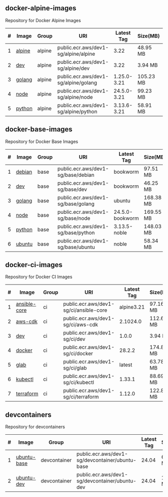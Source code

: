 

## docker-alpine-images

Repository for Docker Alpine Images

| # | Image | Group | URI | Latest Tag | Size(MB) | SHA256 | Source | Last Push |
|---|---|---|---|---|---|---|---|---|
| 1 | [alpine](https://gallery.ecr.aws/dev1-sg/alpine/alpine) | alpine | public.ecr.aws/dev1-sg/alpine/alpine | 3.22 | 48.95 MB | sha256:2d4b963d0853cbf0713fec285cf016d4bb9256e243128a67fc80d34b21bd7c4e | [Source](https://github.com/dev1-sg/docker-alpine-images/tree/main/src/alpine) | 2025-08-17T23:08:54+08:00 |
| 2 | [dev](https://gallery.ecr.aws/dev1-sg/alpine/dev) | alpine | public.ecr.aws/dev1-sg/alpine/dev | 3.22 | 3.94 MB | sha256:588bdddcd1a0b677aceb300a0ef8c4ba5ca574ab437f40f03e9fb9ad9f1ca379 | [Source](https://github.com/dev1-sg/docker-alpine-images/tree/main/src/dev) | 2025-08-17T23:08:36+08:00 |
| 3 | [golang](https://gallery.ecr.aws/dev1-sg/alpine/golang) | alpine | public.ecr.aws/dev1-sg/alpine/golang | 1.25.0-3.21 | 105.23 MB | sha256:e929e954f5ab7a9843e0b73c06eefd5fa5073b0f53626511a40f41765370912f | [Source](https://github.com/dev1-sg/docker-alpine-images/tree/main/src/golang) | 2025-08-17T23:08:46+08:00 |
| 4 | [node](https://gallery.ecr.aws/dev1-sg/alpine/node) | alpine | public.ecr.aws/dev1-sg/alpine/node | 24.5.0-3.21 | 99.23 MB | sha256:983f51d90410140957905b63ae76ea77217bb4c54cc23e464cb33b5284a8c2e7 | [Source](https://github.com/dev1-sg/docker-alpine-images/tree/main/src/node) | 2025-08-17T23:08:27+08:00 |
| 5 | [python](https://gallery.ecr.aws/dev1-sg/alpine/python) | alpine | public.ecr.aws/dev1-sg/alpine/python | 3.13.6-3.21 | 58.91 MB | sha256:4467acc6035c64a569d5dd9c0aa3ca095485095f1a52b066ee4715102bab0bd2 | [Source](https://github.com/dev1-sg/docker-alpine-images/tree/main/src/python) | 2025-08-17T23:08:43+08:00 |



## docker-base-images

Repository for Docker Base Images

| # | Image | Group | URI | Latest Tag | Size(MB) | SHA256 | Source | Last Push |
|---|---|---|---|---|---|---|---|---|
| 1 | [debian](https://gallery.ecr.aws/dev1-sg/base/debian) | base | public.ecr.aws/dev1-sg/base/debian | bookworm | 97.51 MB | sha256:7c67e431118f70e86c18389475871589f2cf41112e24db297c8ab31fc6df0776 | [Source](https://github.com/dev1-sg/docker-base-images/tree/main/src/debian) | 2025-08-18T00:02:56+08:00 |
| 2 | [dev](https://gallery.ecr.aws/dev1-sg/base/dev) | base | public.ecr.aws/dev1-sg/base/dev | bookworm | 46.25 MB | sha256:8ccd78f2b829b8624f859a0749ac9aaae13083ee3836237c17e64fc6e00b1c8a | [Source](https://github.com/dev1-sg/docker-base-images/tree/main/src/dev) | 2025-08-18T00:01:03+08:00 |
| 3 | [golang](https://gallery.ecr.aws/dev1-sg/base/golang) | base | public.ecr.aws/dev1-sg/base/golang | ubuntu | 168.38 MB | sha256:ac718a3646ccb3cb626d5b882477ea4821d8561c750bbe26a9ad0d7c1a29989b | [Source](https://github.com/dev1-sg/docker-base-images/tree/main/src/golang) | 2025-08-18T00:07:23+08:00 |
| 4 | [node](https://gallery.ecr.aws/dev1-sg/base/node) | base | public.ecr.aws/dev1-sg/base/node | 24.5.0-bookworm | 169.55 MB | sha256:be07f850bf6adb916d44fe335dd969b0f0ff6638622d2ed484e419c6811468d1 | [Source](https://github.com/dev1-sg/docker-base-images/tree/main/src/node) | 2025-08-18T00:03:37+08:00 |
| 5 | [python](https://gallery.ecr.aws/dev1-sg/base/python) | base | public.ecr.aws/dev1-sg/base/python | 3.13.5-noble | 148.03 MB | sha256:af6185718f33feca25e70af01f15b1bb56856549c11feccaeb130c098d6b8273 | [Source](https://github.com/dev1-sg/docker-base-images/tree/main/src/python) | 2025-08-18T00:06:08+08:00 |
| 6 | [ubuntu](https://gallery.ecr.aws/dev1-sg/base/ubuntu) | base | public.ecr.aws/dev1-sg/base/ubuntu | noble | 58.34 MB | sha256:86f6b200b605955cdeab8fce28a2dd6c18e74f73dc055b25ddbc61c5b2aa6f08 | [Source](https://github.com/dev1-sg/docker-base-images/tree/main/src/ubuntu) | 2025-08-18T00:04:37+08:00 |



## docker-ci-images

Repository for Docker CI Images

| # | Image | Group | URI | Latest Tag | Size(MB) | SHA256 | Source | Last Push |
|---|---|---|---|---|---|---|---|---|
| 1 | [ansible-core](https://gallery.ecr.aws/dev1-sg/ci/ansible-core) | ci | public.ecr.aws/dev1-sg/ci/ansible-core | alpine3.21 | 97.16 MB | sha256:7e0e2b73ef9a6a7eb39aabf01878927f95ceac76dbd438ef9cb744493514eddf | [Source](https://github.com/dev1-sg/docker-ci-images/tree/main/src/ansible-core) | 2025-08-18T00:14:13+08:00 |
| 2 | [aws-cdk](https://gallery.ecr.aws/dev1-sg/ci/aws-cdk) | ci | public.ecr.aws/dev1-sg/ci/aws-cdk | 2.1024.0 | 112.68 MB | sha256:671907769eafa792566e917e9355a66311dcba82db38dff9b1ade082f5bd6531 | [Source](https://github.com/dev1-sg/docker-ci-images/tree/main/src/aws-cdk) | 2025-08-18T00:11:52+08:00 |
| 3 | [dev](https://gallery.ecr.aws/dev1-sg/ci/dev) | ci | public.ecr.aws/dev1-sg/ci/dev | 1.0.0 | 3.94 MB | sha256:c6444c953bcec8cd95e289694cd151ba96690396054be390ee45e3dbe1b537bf | [Source](https://github.com/dev1-sg/docker-ci-images/tree/main/src/dev) | 2025-07-25T20:29:57+08:00 |
| 4 | [docker](https://gallery.ecr.aws/dev1-sg/ci/docker) | ci | public.ecr.aws/dev1-sg/ci/docker | 28.2.2 | 174.81 MB | sha256:38921f9069dd3e0b0df26d53e11165a5d486124c3a24306f9aea275c97ba3e09 | [Source](https://github.com/dev1-sg/docker-ci-images/tree/main/src/docker) | 2025-07-25T20:30:19+08:00 |
| 5 | [glab](https://gallery.ecr.aws/dev1-sg/ci/glab) | ci | public.ecr.aws/dev1-sg/ci/glab | latest | 63.78 MB | sha256:274d6ef9fb53436ebdc76fd2c17093e10259916b15bab588d6de2bc2fdcd50f6 | [Source](https://github.com/dev1-sg/docker-ci-images/tree/main/src/glab) | 2025-08-15T00:31:50+08:00 |
| 6 | [kubectl](https://gallery.ecr.aws/dev1-sg/ci/kubectl) | ci | public.ecr.aws/dev1-sg/ci/kubectl | 1.33.1 | 88.69 MB | sha256:65c55153d6b176183f603572544e4cec90ec42e4a2f6a013a7a3780a9e756f21 | [Source](https://github.com/dev1-sg/docker-ci-images/tree/main/src/kubectl) | 2025-08-09T23:37:21+08:00 |
| 7 | [terraform](https://gallery.ecr.aws/dev1-sg/ci/terraform) | ci | public.ecr.aws/dev1-sg/ci/terraform | 1.12.0 | 122.88 MB | sha256:127384ba3e5ba40da5becf4d91ce25f851b1c2b481909cc0e0a65c7c093a00f4 | [Source](https://github.com/dev1-sg/docker-ci-images/tree/main/src/terraform) | 2025-08-15T00:32:08+08:00 |



## devcontainers

Repository for devcontainers

| # | Image | Group | URI | Latest Tag | Size(MB) | SHA256 | Source | Last Push |
|---|---|---|---|---|---|---|---|---|
| 1 | [ubuntu-base](https://gallery.ecr.aws/dev1-sg/devcontainer/ubuntu-base) | devcontainer | public.ecr.aws/dev1-sg/devcontainer/ubuntu-base | 24.04 | 61.46 MB | sha256:c6787e6abe200348ae8184ae1805e4194033737c0e8d4fe4719a3d24447c90e2 | [Source](https://github.com/dev1-sg/devcontainers/tree/main/src/ubuntu-base) | 2025-08-14T00:08:12+08:00 |
| 2 | [ubuntu-dev](https://gallery.ecr.aws/dev1-sg/devcontainer/ubuntu-dev) | devcontainer | public.ecr.aws/dev1-sg/devcontainer/ubuntu-dev | 24.04 | 172.36 MB | sha256:0598988fe097dcdcfecd5897e9a554634828d73592e56982901160312c65d05a | [Source](https://github.com/dev1-sg/devcontainers/tree/main/src/ubuntu-dev) | 2025-08-14T00:11:10+08:00 |



